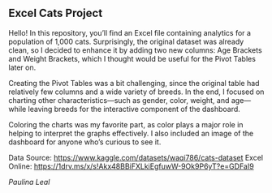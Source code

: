 ## Excel Cats Project

Hello! In this repository, you’ll find an Excel file containing analytics for a population of 1,000 cats. Surprisingly, the original dataset was already clean, so I decided to enhance it by adding two new columns: Age Brackets and Weight Brackets, which I thought would be useful for the Pivot Tables later on.

Creating the Pivot Tables was a bit challenging, since the original table had relatively few columns and a wide variety of breeds. In the end, I focused on charting other characteristics—such as gender, color, weight, and age—while leaving breeds for the interactive component of the dashboard.

Coloring the charts was my favorite part, as color plays a major role in helping to interpret the graphs effectively. I also included an image of the dashboard for anyone who’s curious to see it.


Data Source: https://www.kaggle.com/datasets/waqi786/cats-dataset
Excel Online: https://1drv.ms/x/s!Akx48BBiFXLkiEgfuwW-9Ok9P6yT?e=GDFaI9

_Paulina Leal_ 
